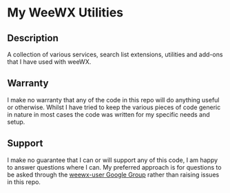 # My WeeWX Utilities #

## Description ##

A collection of various services, search list extensions, utilities and add-ons that I have used with weeWX.

## Warranty ##

I make no warranty that any of the code in this repo will do anything useful or otherwise. Whilst I have tried to keep the various pieces of code generic in nature in most cases the code was written for my specific needs and setup.

## Support ##

I make no guarantee that I can or will support any of this code, I am happy to answer questions where I can. My preferred approach is for questions to be asked through the [weewx-user Google Group](https://groups.google.com/g/weewx-user) rather than raising issues in this repo.  

